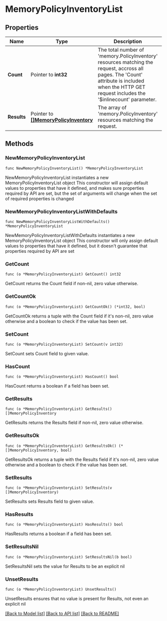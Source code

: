 # MemoryPolicyInventoryList

## Properties

Name | Type | Description | Notes
------------ | ------------- | ------------- | -------------
**Count** | Pointer to **int32** | The total number of &#39;memory.PolicyInventory&#39; resources matching the request, accross all pages. The &#39;Count&#39; attribute is included when the HTTP GET request includes the &#39;$inlinecount&#39; parameter. | [optional] 
**Results** | Pointer to [**[]MemoryPolicyInventory**](MemoryPolicyInventory.md) | The array of &#39;memory.PolicyInventory&#39; resources matching the request. | [optional] 

## Methods

### NewMemoryPolicyInventoryList

`func NewMemoryPolicyInventoryList() *MemoryPolicyInventoryList`

NewMemoryPolicyInventoryList instantiates a new MemoryPolicyInventoryList object
This constructor will assign default values to properties that have it defined,
and makes sure properties required by API are set, but the set of arguments
will change when the set of required properties is changed

### NewMemoryPolicyInventoryListWithDefaults

`func NewMemoryPolicyInventoryListWithDefaults() *MemoryPolicyInventoryList`

NewMemoryPolicyInventoryListWithDefaults instantiates a new MemoryPolicyInventoryList object
This constructor will only assign default values to properties that have it defined,
but it doesn't guarantee that properties required by API are set

### GetCount

`func (o *MemoryPolicyInventoryList) GetCount() int32`

GetCount returns the Count field if non-nil, zero value otherwise.

### GetCountOk

`func (o *MemoryPolicyInventoryList) GetCountOk() (*int32, bool)`

GetCountOk returns a tuple with the Count field if it's non-nil, zero value otherwise
and a boolean to check if the value has been set.

### SetCount

`func (o *MemoryPolicyInventoryList) SetCount(v int32)`

SetCount sets Count field to given value.

### HasCount

`func (o *MemoryPolicyInventoryList) HasCount() bool`

HasCount returns a boolean if a field has been set.

### GetResults

`func (o *MemoryPolicyInventoryList) GetResults() []MemoryPolicyInventory`

GetResults returns the Results field if non-nil, zero value otherwise.

### GetResultsOk

`func (o *MemoryPolicyInventoryList) GetResultsOk() (*[]MemoryPolicyInventory, bool)`

GetResultsOk returns a tuple with the Results field if it's non-nil, zero value otherwise
and a boolean to check if the value has been set.

### SetResults

`func (o *MemoryPolicyInventoryList) SetResults(v []MemoryPolicyInventory)`

SetResults sets Results field to given value.

### HasResults

`func (o *MemoryPolicyInventoryList) HasResults() bool`

HasResults returns a boolean if a field has been set.

### SetResultsNil

`func (o *MemoryPolicyInventoryList) SetResultsNil(b bool)`

 SetResultsNil sets the value for Results to be an explicit nil

### UnsetResults
`func (o *MemoryPolicyInventoryList) UnsetResults()`

UnsetResults ensures that no value is present for Results, not even an explicit nil

[[Back to Model list]](../README.md#documentation-for-models) [[Back to API list]](../README.md#documentation-for-api-endpoints) [[Back to README]](../README.md)


